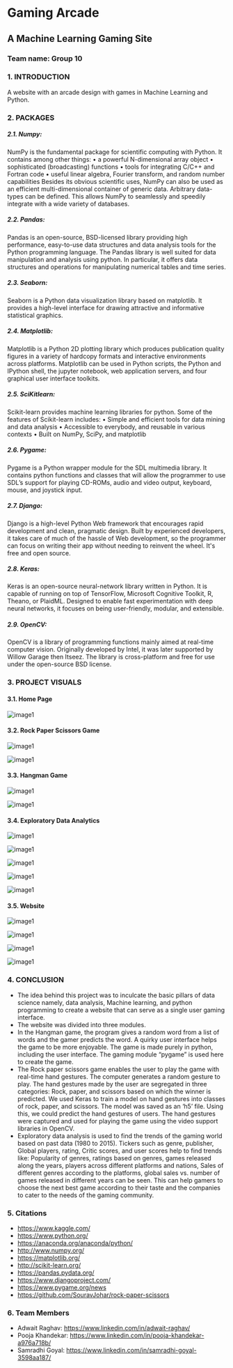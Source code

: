# Gaming Arcade

## A Machine Learning Gaming Site

### Team name: Group 10

### 1. INTRODUCTION
A website with an arcade design with games in Machine Learning and Python.
 
### 2. PACKAGES

##### 2.1. Numpy:
NumPy is the fundamental package for scientific computing with Python.
It contains among other things:
•	a powerful N-dimensional array object
•	sophisticated (broadcasting) functions
•	tools for integrating C/C++ and Fortran code
•	useful linear algebra, Fourier transform, and random number capabilities
Besides its obvious scientific uses, NumPy can also be used as an efficient multi-dimensional container of generic data. Arbitrary data-types can be defined. This allows NumPy to seamlessly and speedily integrate with a wide variety of databases.

##### 2.2. Pandas:
Pandas is an open-source, BSD-licensed library providing high performance, easy-to-use data structures and data analysis tools for the Python programming language. The Pandas library is well suited for data manipulation and analysis using python. In particular, it offers data structures and operations for manipulating numerical tables and time series.

##### 2.3. Seaborn:
Seaborn is a Python data visualization library based on matplotlib. It provides a high-level interface for drawing attractive and informative statistical graphics.
 
##### 2.4. Matplotlib:
Matplotlib is a Python 2D plotting library which produces publication quality figures in a variety of hardcopy formats and interactive environments across platforms. Matplotlib can be used in Python scripts, the Python and IPython shell, the jupyter notebook, web application servers, and four graphical user interface toolkits.
 
##### 2.5. SciKitlearn:
Scikit-learn provides machine learning libraries for python. Some of the features of Scikit-learn includes:
•	Simple and efficient tools for data mining and data analysis
•	Accessible to everybody, and reusable in various contexts
•	Built on NumPy, SciPy, and matplotlib

##### 2.6. Pygame:
Pygame is a Python wrapper module for the SDL multimedia library. It contains python functions and classes that will allow the programmer to use SDL’s support for playing CD-ROMs, audio and video output, keyboard, mouse, and joystick input.

##### 2.7. Django:
Django is a high-level Python Web framework that encourages rapid development and clean, pragmatic design. Built by experienced developers, it takes care of much of the hassle of Web development, so the programmer can focus on writing their app without needing to reinvent the wheel. It's free and open source. 

##### 2.8. Keras:
Keras is an open-source neural-network library written in Python. It is capable of running on top of TensorFlow, Microsoft Cognitive Toolkit, R, Theano, or PlaidML. Designed to enable fast experimentation with deep neural networks, it focuses on being user-friendly, modular, and extensible.

##### 2.9. OpenCV:
OpenCV is a library of programming functions mainly aimed at real-time computer vision. Originally developed by Intel, it was later supported by Willow Garage then Itseez. The library is cross-platform and free for use under the open-source BSD license.
 
### 3. PROJECT VISUALS

#### 3.1. Home Page

![image1](https://github.com/PoojaKhandekar/Gaming_Site/blob/master/Screenshots/1.png)

#### 3.2. Rock Paper Scissors Game

![image1](https://github.com/PoojaKhandekar/Gaming_Site/blob/master/Screenshots/2.png)

![image1](https://github.com/PoojaKhandekar/Gaming_Site/blob/master/Screenshots/3.png)

#### 3.3. Hangman Game

![image1](https://github.com/PoojaKhandekar/Gaming_Site/blob/master/Screenshots/4.png)

![image1](https://github.com/PoojaKhandekar/Gaming_Site/blob/master/Screenshots/5.png)

#### 3.4. Exploratory Data Analytics
![image1](https://github.com/PoojaKhandekar/Gaming_Site/blob/master/Screenshots/6.png)

![image1](https://github.com/PoojaKhandekar/Gaming_Site/blob/master/Screenshots/7.png)

![image1](https://github.com/PoojaKhandekar/Gaming_Site/blob/master/Screenshots/8.png)

![image1](https://github.com/PoojaKhandekar/Gaming_Site/blob/master/Screenshots/9.png)

![image1](https://github.com/PoojaKhandekar/Gaming_Site/blob/master/Screenshots/10.png)

#### 3.5. Website

![image1](https://github.com/PoojaKhandekar/Gaming_Site/blob/master/Screenshots/11.png)

![image1](https://github.com/PoojaKhandekar/Gaming_Site/blob/master/Screenshots/12.png)

![image1](https://github.com/PoojaKhandekar/Gaming_Site/blob/master/Screenshots/13.png)

![image1](https://github.com/PoojaKhandekar/Gaming_Site/blob/master/Screenshots/14.png)

### 4. CONCLUSION 

* The idea behind this project was to inculcate the basic pillars of data science namely, data analysis, Machine learning, and python programming to create a website that can serve as a single user gaming interface.
* The website was divided into three modules.
* In the Hangman game, the program gives a random word from a list of words and the gamer predicts the word. A quirky user interface helps the game to be more enjoyable. The game is made purely in python, including the user interface. The gaming module “pygame” is used here to create the game. 
* The Rock paper scissors game enables the user to play the game with real-time hand gestures. The computer generates a random gesture to play. The hand gestures made by the user are segregated in three categories: Rock, paper, and scissors based on which the winner is predicted. We used Keras to train a model on hand gestures into classes of rock, paper, and scissors. The model was saved as an ‘h5’ file. Using this, we could predict the hand gestures of users. The hand gestures were captured and used for playing the game using the video support libraries in OpenCV.
* Exploratory data analysis is used to find the trends of the gaming world based on past data (1980 to 2015). Tickers such as genre, publisher, Global players, rating, Critic scores, and user scores help to find trends like: Popularity of genres, ratings based on genres, games released along the years, players across different platforms and nations, Sales of different genres according to the platforms, global sales vs. number of games released in different years can be seen. This can help gamers to choose the next best game according to their taste and the companies to cater to the needs of the gaming community.

### 5. Citations

* https://www.kaggle.com/
* https://www.python.org/
* https://anaconda.org/anaconda/python/
* http://www.numpy.org/
* https://matplotlib.org/
* http://scikit-learn.org/
* https://pandas.pydata.org/
* https://www.djangoproject.com/
* https://www.pygame.org/news
* https://github.com/SouravJohar/rock-paper-scissors

### 6. Team Members

* Adwait Raghav: https://www.linkedin.com/in/adwait-raghav/
* Pooja Khandekar: https://www.linkedin.com/in/pooja-khandekar-a976a718b/
* Samradhi Goyal: https://www.linkedin.com/in/samradhi-goyal-3598aa187/
